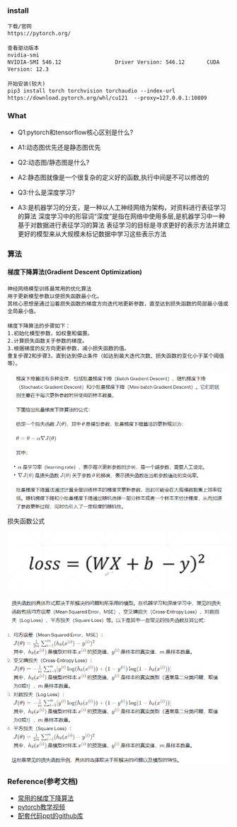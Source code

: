 ### install

```
下载/官网
https://pytorch.org/

查看驱动版本
nvidia-smi
NVIDIA-SMI 546.12                 Driver Version: 546.12       CUDA Version: 12.3

开始安装(较大)
pip3 install torch torchvision torchaudio --index-url https://download.pytorch.org/whl/cu121  --proxy=127.0.0.1:10809 
```

### What

- Q1:pytorch和tensorflow核心区别是什么?
- A1:动态图优先还是静态图优先


- Q2:动态图/静态图是什么?
- A2:静态图就像是一个很复杂的定义好的函数,执行中间是不可以修改的


- Q3:什么是深度学习?
- A3:是机器学习的分支，是一种以人工神经网络为架构，对资料进行表征学习的算法
  深度学习中的形容词“深度”是指在网络中使用多层,是机器学习中一种基于对数据进行表征学习的算法
  表征学习的目标是寻求更好的表示方法并建立更好的模型来从大规模未标记数据中学习这些表示方法

### 算法

#### 梯度下降算法(Gradient Descent Optimization)

```text
神经网络模型训练最常用的优化算法
用于更新模型参数以使损失函数最小化。
其核心思想是通过沿着损失函数的梯度方向迭代地更新参数，直至达到损失函数的局部最小值或全局最小值。

梯度下降算法的步骤如下：
1.初始化模型参数，如权重和偏置。
2.计算损失函数关于参数的梯度。
3.根据梯度的反方向更新参数，减小损失函数的值。
重复步骤2和步骤3，直到达到停止条件（如达到最大迭代次数、损失函数的变化小于某个阈值等）。
```

![img.png](..%2Fusing_files%2Fimg%2FPyTorch2%2Flinear%2Fimg.png)

损失函数公式

![img_1.png](..%2Fusing_files%2Fimg%2FPyTorch2%2Flinear%2Fimg_1.png)

![img_2.png](..%2Fusing_files%2Fimg%2FPyTorch2%2Flinear%2Fimg_2.png)

### Reference(参考文档)

* [常用的梯度下降算法](https://zhuanlan.zhihu.com/p/31630368)
* [pytorch教学视频](https://www.bilibili.com/video/BV1TN411k7hT)
* [配套代码ppt的github库](https://github.com/aceliuchanghong/Deep-Learning-with-PyTorch-Tutorials)

